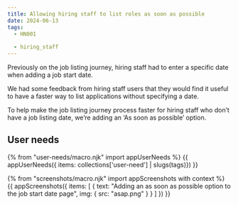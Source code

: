 ```yaml
---
title: Allowing hiring staff to list roles as soon as possible
date: 2024-06-13
tags:
  - HN001
  
  - hiring_staff
---
```


Previously on the job listing journey, hiring staff had to enter a specific date when adding a job start date.

We had some feedback from hiring staff users that they would find it useful to have a faster way to list applications without specifying a date.

To help make the job listing journey process faster for hiring staff who don’t have a job listing date, we’re adding an ‘As soon as possible’ option.

## User needs

{% from "user-needs/macro.njk" import appUserNeeds %}
{{ appUserNeeds({ items: collections['user-need'] | slugs(tags)}) }}

{% from "screenshots/macro.njk" import appScreenshots with context %}
{{ appScreenshots({
  items: [
  {
    text: "Adding an as soon as possible option to the job start date page",
    img: { src: "asap.png" }
  }
  ]
}) }}
